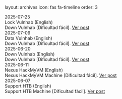 layout: archives
icon: fas fa-timeline
order: 3


<link rel="stylesheet" href="/assets/css/timeline.css">

<div class="timeline">
  <div class="timeline-event left">
    <div class="content">
      <div class="date">2025-07-25</div>
      <div class="title">Lock Vulnhab (English)</div>
      <div class="desc">Down Vulnhab [Dificultad fácil]. <a href="/posts/Lock-Vulnhab-English/">Ver post</a></div>
    </div>
  </div>
  <div class="timeline-event right">
    <div class="content">
      <div class="date">2025-07-09</div>
      <div class="title">Data Vulnhab (English)</div>
      <div class="desc">Down Vulnhab [Dificultad fácil]. <a href="/posts/Data-Vulnhab-English/">Ver post</a></div>
    </div>
  </div>
  <div class="timeline-event left">
    <div class="content">
      <div class="date">2025-06-20</div>
      <div class="title">Down Vulnhab (English)</div>
      <div class="desc">Down Vulnhab [Dificultad fácil]. <a href="/posts/Down-Vulnhab-English/">Ver post</a></div>
    </div>
  </div>
  <div class="timeline-event right">
    <div class="content">
      <div class="date">2025-06-11</div>
      <div class="title">Nexus HackMyVM (English)</div>
      <div class="desc">Nexus HackMyVM Machine [Dificultad fácil]. <a href="/posts/Nexus-HackMyVM-English/">Ver post</a></div>
    </div>
  </div>
  <div class="timeline-event left">
    <div class="content">
      <div class="date">2025-06-07</div>
      <div class="title">Support HTB (English)</div>
      <div class="desc">Support HTB Machine [Dificultad fácil]. <a href="/posts/Support-HTB-English/">Ver post</a></div>
    </div>
  </div>
</div>

